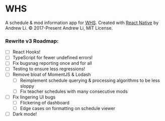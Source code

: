# WHS

A schedule & mod information app for [WHS](http://whs.westside66.org/). Created
with [React Native](https://facebook.github.io/react-native/) by Andrew Li. © 2017-Present Andrew Li, MIT License.

### Rewrite v3 Roadmap:

- [ ] React Hooks!
- [ ] TypeScript for fewer undefined errors!
- [ ] Fix bugsnag reporting once and for all
- [ ] Testing to ensure less regressions!
- [ ] Remove bloat of MomentJS & Lodash
  - [ ] Reimplement schedule querying & processing algorithms to be less sloppy
  - [ ] Fix teacher schedules with many consecutive mods
- [ ] Fix lingering UI bugs
  - [ ] Flickering of dashboard
  - [ ] Edge cases on formatting on schedule viewer
- [ ] Dark mode!
